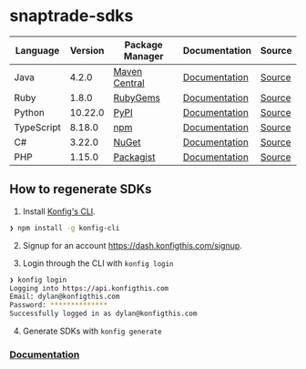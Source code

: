 # snaptrade-sdks

|Language|Version|Package Manager|Documentation|Source|
|-|-|-|-|-|
|Java|4.2.0|[Maven Central](https://central.sonatype.com/artifact/com.konfigthis/snaptrade-java-sdk/4.2.0)|[Documentation](https://github.com/passiv/snaptrade-sdks/tree/master/sdks/java/README.md)|[Source](https://github.com/passiv/snaptrade-sdks/tree/master/sdks/java)|
|Ruby|1.8.0|[RubyGems](https://rubygems.org/gems/snaptrade/versions/1.8.0)|[Documentation](https://github.com/passiv/snaptrade-sdks/tree/master/sdks/ruby/README.md)|[Source](https://github.com/passiv/snaptrade-sdks/tree/master/sdks/ruby)|
|Python|10.22.0|[PyPI](https://pypi.org/project/snaptrade-python-sdk/10.22.0)|[Documentation](https://github.com/passiv/snaptrade-sdks/tree/master/sdks/python/README.md)|[Source](https://github.com/passiv/snaptrade-sdks/tree/master/sdks/python)|
|TypeScript|8.18.0|[npm](https://www.npmjs.com/package/snaptrade-typescript-sdk/v/8.18.0)|[Documentation](https://github.com/passiv/snaptrade-sdks/tree/master/sdks/typescript/README.md)|[Source](https://github.com/passiv/snaptrade-sdks/tree/master/sdks/typescript)|
|C#|3.22.0|[NuGet](https://nuget.org/packages/SnapTrade.Net/3.22.0)|[Documentation](https://github.com/passiv/snaptrade-sdks/tree/master/sdks/csharp/README.md)|[Source](https://github.com/passiv/snaptrade-sdks/tree/master/sdks/csharp)|
|PHP|1.15.0|[Packagist](https://packagist.org/packages/konfig/snaptrade-php-sdk#1.15.0)|[Documentation](https://github.com/passiv/snaptrade-php-sdk)|[Source](https://github.com/passiv/snaptrade-php-sdk)|


## How to regenerate SDKs

1. Install [Konfig's CLI](https://www.npmjs.com/package/konfig-cli).

```bash
❯ npm install -g konfig-cli
```

2. Signup for an account https://dash.konfigthis.com/signup.

3. Login through the CLI with `konfig login`

```bash
❯ konfig login
Logging into https://api.konfigthis.com
Email: dylan@konfigthis.com
Password: **************
Successfully logged in as dylan@konfigthis.com
```

4. Generate SDKs with `konfig generate`

### [Documentation](https://konfigthis.com/docs)
